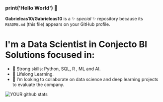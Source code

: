### print('Hello World') 👋


**Gabrieleas10/Gabrieleas10** is a ✨ _special_ ✨ repository because its `README.md` (this file) appears on your GitHub profile.

# I'm a Data Scientist in Conjecto BI Solutions focused in:

- 🔭 Strong skills: Python, SQL, R , ML and AI.
- 🌱 Lifelong Learning.
- 🤝 I’m looking to collaborate on data science and deep learning projects to evaluate the company.

![YOUR github stats](https://github-readme-stats.vercel.app/api?username=Gabrieleas10)

